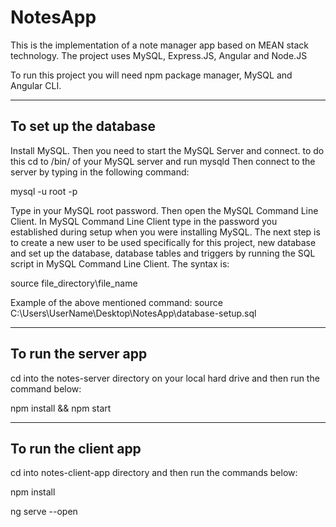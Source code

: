 # NotesApp
This is the implementation of a note manager app based on MEAN stack technology.
The project uses MySQL, Express.JS, Angular and Node.JS

To run this project you will need npm package manager, MySQL and Angular CLI.

---------------------------------------------------------------------------------------------------------------
 To set up the database 
---------------------------------------------------------------------------------------------------------------
Install MySQL.
Then you need to start the MySQL Server and connect. to do this cd to /bin/ of your MySQL server and run mysqld
Then connect to the server by typing in the following command:

mysql -u root -p

Type in your MySQL root password.
Then open the MySQL Command Line Client. 
In MySQL Command Line Client type in the password you established during setup when you were installing MySQL.
The next step is to create a new user to be used specifically for this project, new database and set up the database, database tables and triggers 
by running the SQL script in MySQL Command Line Client. The syntax is:

source file_directory\file_name

Example of the above mentioned command: 
source C:\Users\UserName\Desktop\NotesApp\database-setup.sql

---------------------------------------------------------------------------------------------------------------
 To run the server app 
---------------------------------------------------------------------------------------------------------------
cd into the notes-server directory on your local hard drive and then run the command below:

npm install && npm start

---------------------------------------------------------------------------------------------------------------
 To run the client app 
---------------------------------------------------------------------------------------------------------------
cd into notes-client-app directory and then run the commands below:

npm install

ng serve --open
